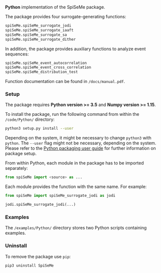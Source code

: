 __Python__ implementation of the SpiSeMe package.

The package provides four surrogate-generating functions:
```python
spiSeMe.spiSeMe_surrogate_jodi
spiSeMe.spiSeMe_surrogate_iaaft
spiSeMe.spiSeMe_surrogate_sa
spiSeMe.spiSeMe_surrogate_dither
```
In addition, the package provides auxiliary functions to analyze event sequences:
```python
spiSeMe.spiSeMe_event_autocorrelation
spiSeMe.spiSeMe_event_cross_correlation
spiSeMe.spiSeMe_distribution_test
```
Function documentation can be found in `/docs/manual.pdf`.

### Setup

The package requires __Python version >= 3.5__ and __Numpy version >= 1.15__.

To install the package, run the following command from within the `/code/Python/` directory:
```Bash
python3 setup.py install --user
```
Depending on the system, it might be necessary to change `python3` with `python`. The `--user` flag might not be necessary, depending on the system. Please refer to the [Python packaging user guide](https://packaging.python.org/tutorials/installing-packages/) for further information on package setup.

From within Python, each module in the package has to be imported separately:
```python
from spiSeMe import <source> as ...
```
Each module provides the function with the same name. For example:
```python
from spiSeMe import spiSeMe_surrogate_jodi as jodi

jodi.spiSeMe_surrogate_jodi(...)
```

### Examples

The `/examples/Python/` directory stores two Python scripts containing examples.

### Uninstall

To remove the package use `pip`:

```Bash
pip3 uninstall SpiSeMe
```
